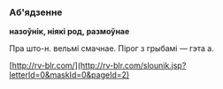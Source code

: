 ### Аб'ядзенне
**назоўнік, ніякі род, размоўнае**

Пра што-н. вельмі смачнае. Пірог з грыбамі — гэта а.

<a rel="author">[http://rv-blr.com/](http://rv-blr.com/slounik.jsp?letterId=0&maskId=0&pageId=2)</a>
